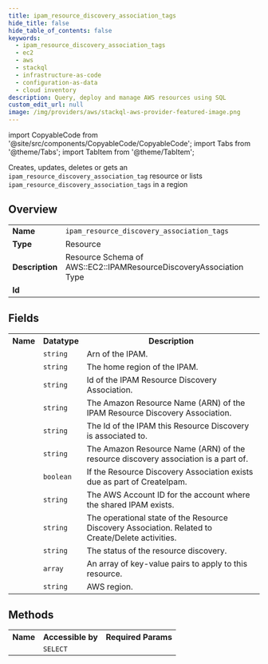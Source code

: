 ```yaml
---
title: ipam_resource_discovery_association_tags
hide_title: false
hide_table_of_contents: false
keywords:
  - ipam_resource_discovery_association_tags
  - ec2
  - aws
  - stackql
  - infrastructure-as-code
  - configuration-as-data
  - cloud inventory
description: Query, deploy and manage AWS resources using SQL
custom_edit_url: null
image: /img/providers/aws/stackql-aws-provider-featured-image.png
---
```


import CopyableCode from '@site/src/components/CopyableCode/CopyableCode';
import Tabs from '@theme/Tabs';
import TabItem from '@theme/TabItem';

Creates, updates, deletes or gets an <code>ipam_resource_discovery_association_tag</code> resource or lists <code>ipam_resource_discovery_association_tags</code> in a region

## Overview
<table><tbody>
<tr><td><b>Name</b></td><td><code>ipam_resource_discovery_association_tags</code></td></tr>
<tr><td><b>Type</b></td><td>Resource</td></tr>
<tr><td><b>Description</b></td><td>Resource Schema of AWS::EC2::IPAMResourceDiscoveryAssociation Type</td></tr>
<tr><td><b>Id</b></td><td><CopyableCode code="aws.ec2.ipam_resource_discovery_association_tags" /></td></tr>
</tbody></table>

## Fields
<table><tbody><tr><th>Name</th><th>Datatype</th><th>Description</th></tr><tr><td><CopyableCode code="ipam_arn" /></td><td><code>string</code></td><td>Arn of the IPAM.</td></tr>
<tr><td><CopyableCode code="ipam_region" /></td><td><code>string</code></td><td>The home region of the IPAM.</td></tr>
<tr><td><CopyableCode code="ipam_resource_discovery_association_id" /></td><td><code>string</code></td><td>Id of the IPAM Resource Discovery Association.</td></tr>
<tr><td><CopyableCode code="ipam_resource_discovery_id" /></td><td><code>string</code></td><td>The Amazon Resource Name (ARN) of the IPAM Resource Discovery Association.</td></tr>
<tr><td><CopyableCode code="ipam_id" /></td><td><code>string</code></td><td>The Id of the IPAM this Resource Discovery is associated to.</td></tr>
<tr><td><CopyableCode code="ipam_resource_discovery_association_arn" /></td><td><code>string</code></td><td>The Amazon Resource Name (ARN) of the resource discovery association is a part of.</td></tr>
<tr><td><CopyableCode code="is_default" /></td><td><code>boolean</code></td><td>If the Resource Discovery Association exists due as part of CreateIpam.</td></tr>
<tr><td><CopyableCode code="owner_id" /></td><td><code>string</code></td><td>The AWS Account ID for the account where the shared IPAM exists.</td></tr>
<tr><td><CopyableCode code="state" /></td><td><code>string</code></td><td>The operational state of the Resource Discovery Association. Related to Create/Delete activities.</td></tr>
<tr><td><CopyableCode code="resource_discovery_status" /></td><td><code>string</code></td><td>The status of the resource discovery.</td></tr>
<tr><td><CopyableCode code="tags" /></td><td><code>array</code></td><td>An array of key-value pairs to apply to this resource.</td></tr>
<tr><td><CopyableCode code="region" /></td><td><code>string</code></td><td>AWS region.</td></tr>
</tbody></table>

## Methods

<table><tbody>
  <tr>
    <th>Name</th>
    <th>Accessible by</th>
    <th>Required Params</th>
  </tr>
  <tr>
    <td><CopyableCode code="view" /></td>
    <td><code>SELECT</code></td>
    <td><CopyableCode code="region" /></td>
  </tr>
</tbody></table>








